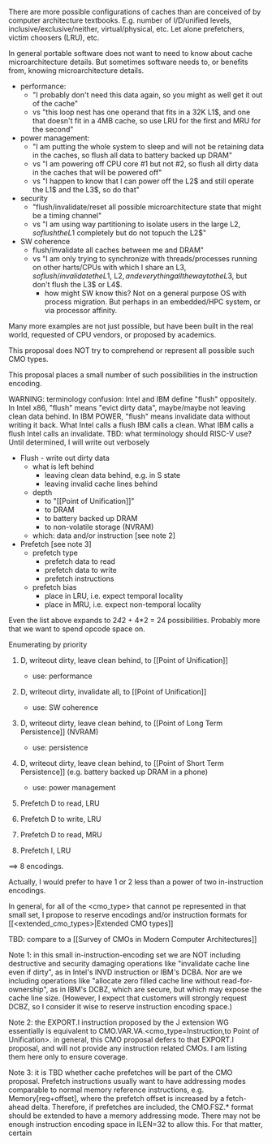 There are more possible configurations of caches than are conceived of by computer architecture textbooks. E.g. number of I/D/unified levels, inclusive/exclusive/neither, virtual/physical, etc.  Let alone prefetchers, victim choosers (LRU), etc.

In general portable software does not want to need to know about cache microarchitecture details.
But sometimes software needs to, or benefits from, knowing microarchitecture details.
* performance:
  * "I probably don't need this data again, so you might as well get it out of the cache"
  * vs "this loop nest has one operand that fits in a 32K L1$, and one that doesn't fit in a 4MB cache,
        so use LRU for the first and MRU for the second"
* power management:
  * "I am putting the whole system to sleep and will not be retaining data in the caches, so flush all data to battery backed up DRAM"
   * vs "I am powering off CPU core #1 but not #2, so flush all dirty data in the caches that will be powered off"
   * vs "I happen to know that I can power off the L2$ and still operate the L1$ and the L3$, so do that"
* security
   * "flush/invalidate/reset all possible microarchitecture state that might be a timing channel"
   * vs "I am using way partitioning to isolate users in the large L2$, so flush the L1$ completely but do not topuch the L2$"
* SW coherence
   * flush/invalidate all caches between me and DRAM"
   * vs "I am only trying to synchronize with threads/processes running on other harts/CPUs with which I share an L3$, so flush/invalidate the L1$, L2$, and everything all the way to the L3$, but don't flush the L3$ or L4$.
     * how might SW know this?  Not on a general purpose OS with process migration.  But perhaps in an embedded/HPC system, or via processor affinity.

Many more examples are not just possible, but have been built in the real world, requested of CPU vendors, or proposed by academics.


This proposal does NOT try to comprehend or represent all possible such CMO types.


This proposal places a small number of such possibilities in the instruction encoding.

WARNING: terminology confusion: Intel and IBM define "flush" oppositely.  In Intel x86, "flush" means "evict dirty data", maybe/maybe not leaving clean data behind. In IBM POWER, "flush" means invalidate data without writing it back. What Intel calls a flush IBM calls a clean. What IBM calls a flush Intel calls an invalidate.  TBD: what terminology should RISC-V use? Until determined, I will write out verbosely

* Flush - write out dirty data
   * what is left behind
       * leaving clean data behind, e.g. in S state
       * leaving invalid cache lines behind
   * depth
       * to "[[Point of Unification]]"
       * to DRAM
       * to battery backed up DRAM
       * to non-volatile storage (NVRAM)
   * which: data and/or instruction [see note 2]
* Prefetch [see note 3]
  * prefetch type
    * prefetch data to read
    * prefetch data to write
    * prefetch instructions
  * prefetch bias
     * place in LRU, i.e. expect temporal locality
     * place in MRU, i.e. expect non-temporal locality

Even the list above expands to 2*4*2 + 4*2 = 24 possibilities. Probably more that we want to spend opcode space on.

Enumerating by priority
  1. D, writeout dirty, leave clean behind, to [[Point of Unification]]
     * use: performance
  1. D, writeout dirty, invalidate all, to [[Point of Unification]]
     * use: SW coherence
  1. D, writeout dirty, leave clean behind, to [[Point of Long Term Persistence]] (NVRAM)
     * use: persistence
  1. D, writeout dirty, leave clean behind, to [[Point of Short Term Persistence]] (e.g. battery backed up DRAM in a phone)
      * use: power management

  1. Prefetch D to read, LRU
  1. Prefetch D to write, LRU
  1. Prefetch D to read, MRU
  1. Prefetch I, LRU

==> 8 encodings.

Actually, I would prefer to have 1 or 2 less than a power of two in-instruction encodings.

In general, for all of the <cmo_type> that cannot pe represented in that small set, I propose to reserve encodings and/or instruction formats for [[<extended_cmo_types>|Extended CMO types]]





TBD: compare to a [[Survey of CMOs in Modern Computer Architectures]]

Note 1: in this small in-instruction-encoding set we are NOT including destructive and security damaging operations like "invalidate cache line even if dirty", as in Intel's INVD instruction or IBM's DCBA.  Nor are we including operations like "allocate zero filled cache line without read-for-ownership", as in IBM's DCBZ, which are secure, but which may expose the cache line size.  (However, I expect that customers will strongly request DCBZ, so I consider it wise to reserve instruction encoding space.)

Note 2: the EXPORT.I instruction proposed by the J extension WG essentially is equivalent to
    CMO.VAR.VA.<cmo_type=Instruction,to Point of Unification>.
in general, this CMO proposal defers to that EXPORT.I proposal, and will not provide any instruction related CMOs. I am listing them here only to ensure coverage.

Note 3: it is TBD whether cache prefetches will be part of the CMO proposal.  Prefetch instructions usually want to have addressing modes comparable to normal memory reference instructions, e.g. Memory[reg+offset], where the prefetch offset is increased by a fetch-ahead delta.   Therefore, if prefetches are included, the CMO.FSZ.* format should be extended to have a memory addressing mode.  There may not be enough instruction encoding space in ILEN=32 to allow this.  For that matter, certain
